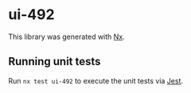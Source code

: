 # ui-492

This library was generated with [Nx](https://nx.dev).

## Running unit tests

Run `nx test ui-492` to execute the unit tests via [Jest](https://jestjs.io).
